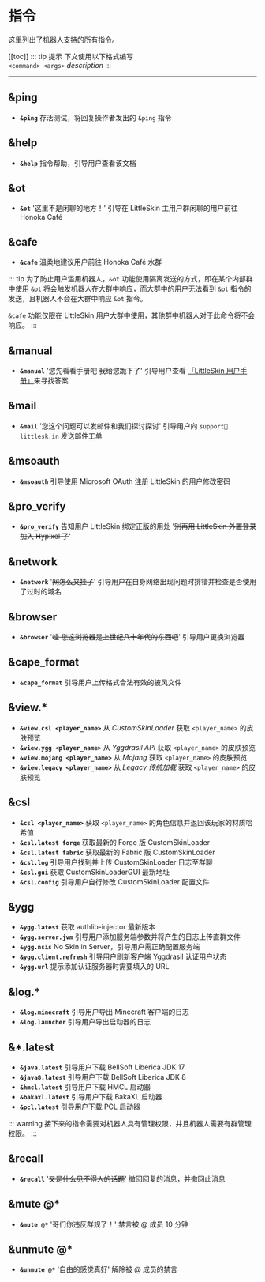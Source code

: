 # 指令
这里列出了机器人支持的所有指令。


[[toc]]
::: tip 提示
下文使用以下格式编写  
`<command> <args>` *description*
:::

---
## &ping
- **`&ping`** 存活测试，将回复操作者发出的 `&ping` 指令

## &help
- **`&help`** 指令帮助，引导用户查看该文档

## &ot
- **`&ot`**  '这里不是闲聊的地方！' 引导在 LittleSkin 主用户群闲聊的用户前往 Honoka Café

## &cafe
- **`&cafe`**  温柔地建议用户前往 Honoka Café 水群

::: tip
为了防止用户滥用机器人，`&ot` 功能使用隔离发送的方式，即在某个内部群中使用 `&ot` 将会触发机器人在大群中响应，而大群中的用户无法看到 `&ot` 指令的发送，且机器人不会在大群中响应 `&ot` 指令。

`&cafe` 功能仅限在 LittleSkin 用户大群中使用，其他群中机器人对于此命令将不会响应。
:::

## &manual
- **`&manual`** '您先看看手册吧 ~~我给您跪下了~~' 引导用户查看 [「LittleSkin 用户手册」](https://manual.littlesk.in)来寻找答案

## &mail
- **`&mail`** '您这个问题可以发邮件和我们探讨探讨' 引导用户向 `support📧littlesk.in` 发送邮件工单

## &msoauth
- **`&msoauth`** 引导使用 Microsoft OAuth 注册 LittleSkin 的用户修改密码

## &pro_verify
- **`&pro_verify`** 告知用户 LittleSkin 绑定正版的用处 '~~别再用 LittleSkin 外置登录加入 Hypixel 了~~'

## &network
- **`&network`** '~~网怎么又挂了~~' 引导用户在自身网络出现问题时排错并检查是否使用了过时的域名

## &browser
- **`&browser`** '~~哇 您这浏览器是上世纪八十年代的东西吧~~' 引导用户更换浏览器

## &cape_format
- **`&cape_format`** 引导用户上传格式合法有效的披风文件

## &view.*
- **`&view.csl <player_name>`** 从 *CustomSkinLoader* 获取 `<player_name>` 的皮肤预览
- **`&view.ygg <player_name>`** 从 *Yggdrasil API* 获取 `<player_name>` 的皮肤预览
- **`&view.mojang <player_name>`** 从 *Mojang* 获取 `<player_name>` 的皮肤预览
- **`&view.legacy <player_name>`** 从 *Legacy 传统加载* 获取 `<player_name>` 的皮肤预览

## &csl
- **`&csl <player_name>`** 获取 `<player_name>` 的角色信息并返回该玩家的材质哈希值
- **`&csl.latest forge`** 获取最新的 Forge 版 CustomSkinLoader
- **`&csl.latest fabric`** 获取最新的 Fabric 版 CustomSkinLoader
- **`&csl.log`** 引导用户找到并上传 CustomSkinLoader 日志至群聊
- **`&csl.gui`** 获取 CustomSkinLoaderGUI 最新地址
- **`&csl.config`** 引导用户自行修改 CustomSkinLoader 配置文件

## &ygg
<!-- - **`&ygg <player_name>`** 获取 `<player_name>` 的角色信息并返回该玩家的材质哈希值以及 UUID -->
- **`&ygg.latest`** 获取 authlib-injector 最新版本
- **`&ygg.server.jvm`** 引导用户添加服务端参数并将产生的日志上传直群文件
- **`&ygg.nsis`** No Skin in Server，引导用户需正确配置服务端
- **`&ygg.client.refresh`** 引导用户刷新客户端 Yggdrasil 认证用户状态
- **`&ygg.url`** 提示添加认证服务器时需要填入的 URL

## &log.*
- **`&log.minecraft`** 引导用户导出 Minecraft 客户端的日志
- **`&log.launcher`** 引导用户导出启动器的日志

## &*.latest
- **`&java.latest`** 引导用户下载 BellSoft Liberica JDK 17
- **`&java8.latest`** 引导用户下载 BellSoft Liberica JDK 8
- **`&hmcl.latest`** 引导用户下载 HMCL 启动器
- **`&bakaxl.latest`** 引导用户下载 BakaXL 启动器
- **`&pcl.latest`** 引导用户下载 PCL 启动器

::: warning
接下来的指令需要对机器人具有管理权限，并且机器人需要有群管理权限。
:::

## &recall
- **`&recall`** '~~又是什么见不得人的话题~~' 撤回回复的消息，并撤回此消息

## &mute @*
- **`&mute @*`** '哥们你违反群规了！' 禁言被 @ 成员 10 分钟

## &unmute @*
- **`&unmute @*`** '自由的感觉真好' 解除被 @ 成员的禁言
